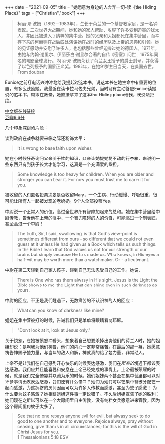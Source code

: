 +++ 
date = "2021-09-05"
title = "她愿意为身边的人舍弃一切-读《the Hiding Place》"
tags = ["Christian","book"]
+++

>  柯丽·邓·波姆（1892－1983年），生长于荷兰的一个基督教家庭，是一名钟表匠。二次世界大战期间，她和她的家人帮助、收容了许多受到迫害的犹太人，并因此被送入了纳粹的集中营。她的父亲和大姐都死在集中营里，而幸存下来的柯丽则在战后四处演讲她在战时的经历以及上帝的恩典和引领。她的见证感动并安慰了许多人，也包括那些曾经迫害过她的德国人。1971年，由她与约翰·谢里尔、伊丽莎白·谢里尔合著的自传《密室》问世；1975年同名的电影全球发行。
> 柯丽·邓·波姆荣获了荷兰女王授予的爵士封号，并获得了以色列授予的国家正义奖。1983年，在她91岁生日当天，在美国去世。 From douban

Eunice之前打电话兴冲冲地给我提起过这本书，说这本书在她生命中有重要的位置，有多么鼓励她。我最近在读卡拉马佐夫兄弟，当时没有主动答应Eunice读她说的这本书。周末在教堂，她直接拿来了这本the Hiding place给我，我没法拒绝。

[中文版在线链接](http://cclw.net/book/TheHidingPlace/index.html)  
[豆瓣9.6分](https://book.douban.com/subject/1841890//)

几个印象深刻的片段：

谈到政府在战争就要来临之际还粉饰太平：
> It is wrong to base faith upon wishes

她在小时候好奇询问父亲关于性的知识，父亲让她提她提不动的行李箱，来说明一些东西只有到孩子长大才能学习，这真是一个充满爱的承担。
> Some knowledge is too heavy for children. When you are older and stronger you can bear it. For now you must trust me to carry it for you.

被收留的人们匿名投票决定是否收留Mary，一个生病、行动缓慢、呼吸很重、很可能让所有人一起被发现的老奶奶。9个人全部投票Yes。

中尉说一个正常人的价值，高过全世界所有智障加起来的总和。她在集中营里给中尉传教，告诉他在上帝的眼中，一个智力障碍的人的价值，可能高过一个制表匠，甚至高过一个中尉！
> The truth, Sir, I said, swallowing, is that God's view-point is sometimes different from ours - so different that we could not even guess at it unless He had given us a Book which tells us such things. In the Bible I learn that God values us not for our strength or our brains but simply because He has made us. Who knows, in His eyes a half-wit may be worth more than a watchmaker. Or - a lieutenant.   

中尉在第二天谈到自己家人孩子，谈到自己无法忍受自己的工作。她说，

> There is One who has them alwasy in His sight. Jesus is the Light the Bible shows to me, the Light that can shine even in such darkness as yours. 

中尉的回应，不正是我们境遇下，无数痛苦的不认识神的人的回应：
> What can you know of darkness like mine?


姐姐在集中营被打的时候，告诫我们只是单单将眼睛看向耶稣。
> "Don't look at it, look at Jesus only."

关于饶恕，在她被愤怒冲昏头，想象着自己想要杀掉出卖他们的荷兰人时，她的姐姐却说：是啊我为他们祷告，他们的内心一定非常痛苦。在最后的那一幕，她愿意祷告神赐予她力量，与当年的敌人和解，神就真的给了她力量，非常动人。

上帝不是让我们在自己感到开心快乐的时候表达感激，我们在*所有的*境遇下都该表达感激。我们应并且能喜悦和安息在上帝已经完成的事情上。上帝最被荣耀的时候，就是我们完全倚靠并以祂为乐的时候。她们姐妹两个甚至在集中营里都可以对许多事情由衷表达感激，我们还有什么借口？她们为她们可以在集中营被分配在一起而感激，为这拥挤的房间因而可以为许多人传教而感激，甚至为蚊子感激！
为什么要为蚊子感激？她相信姐姐这件事一定说错了。不久后姐姐宣告了她的胜利：她们现在之所以可以在一个大房间里自由传教，没有纳粹女兵愿意进来管教，因为这个房间里的蚊子太多了。
> See that no one repays anyone evil for evil, but alwasy seek to do good to one another and to everyone. Rejoice always, pray without ceasing, give thanks in all circumstances; for this is the will of God in Christ Jesus for you.  
> 1 Thessalonians 5:18 ESV

